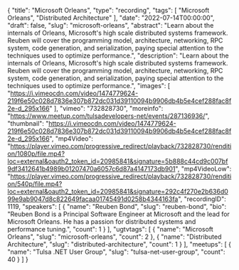 {
  "title": "Microsoft Orleans",
  "type": "recording",
  "tags": [
    "Microsoft Orleans",
    "Distributed Architecture"
  ],
  "date": "2022-07-14T00:00:00",
  "draft": false,
  "slug": "microsoft-orleans",
  "abstract": "Learn about the internals of Orleans, Microsoft's high scale distributed systems framework. Reuben will cover the programming model, architecture, networking, RPC system, code generation, and serialization, paying special attention to the techniques used to optimize performance.",
  "description": "Learn about the internals of Orleans, Microsoft's high scale distributed systems framework. Reuben will cover the programming model, architecture, networking, RPC system, code generation, and serialization, paying special attention to the techniques used to optimize performance.",
  "images": [
    "https://i.vimeocdn.com/video/1474779624-219f6e50c028d7836e307b872dc031d39110094b9906db4b5e4cef288fac8f2e-d_295x166"
  ],
  "vimeo": "732828730",
  "moreinfo": "https://www.meetup.com/tulsadevelopers-net/events/287136936/",
  "thumbnail": "https://i.vimeocdn.com/video/1474779624-219f6e50c028d7836e307b872dc031d39110094b9906db4b5e4cef288fac8f2e-d_295x166",
  "mp4Video": "https://player.vimeo.com/progressive_redirect/playback/732828730/rendition/1080p/file.mp4?loc=external&oauth2_token_id=20985841&signature=5b888c44cd9c007bf9df3412641b4989b01207470a6057c6d87a4147173db901",
  "mp4VideoLow": "https://player.vimeo.com/progressive_redirect/playback/732828730/rendition/540p/file.mp4?loc=external&oauth2_token_id=20985841&signature=292c4f270e2b636d099e9ab9047d8c822649facaa01745491d0258b4344163fa",
  "recordingID": 1119,
  "speakers": [
    {
      "name": "Reuben Bond",
      "slug": "reuben-bond",
      "bio": "Reuben Bond is a Principal Software Engineer at Microsoft and the lead for Microsoft Orleans. He has a passion for distributed systems and performance tuning.",
      "count": 1
    }
  ],
  "ugtvtags": [
    {
      "name": "Microsoft Orleans",
      "slug": "microsoft-orleans",
      "count": 2
    },
    {
      "name": "Distributed Architecture",
      "slug": "distributed-architecture",
      "count": 1
    }
  ],
  "meetups": [
    {
      "name": "Tulsa .NET User Group",
      "slug": "tulsa-net-user-group",
      "count": 40
    }
  ]
}